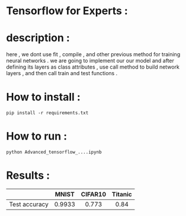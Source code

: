 # Tensorflow for Experts :

# description :

here , we dont use fit , compile , and other previous method for training neural networks . we are going to implement our our model and after defining its layers as class attributes , use call method to build network layers , and then call train and test functions .
<br>

# How to install :
```
pip install -r requirements.txt
```
# How to run :
```
python Advanced_tensorflow_....ipynb
```

# Results :

|   | MNIST  | CIFAR10  | Titanic  |
| :-------------: | :-------------: | :-------------: | :-------------: |
| Test accuracy   | 0.9933  | 0.773 | 0.84  |



